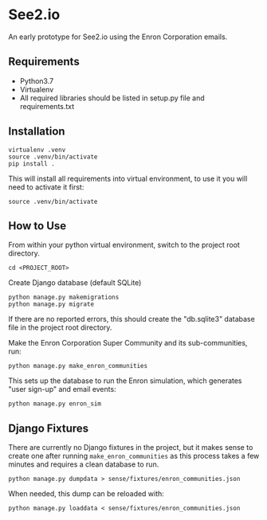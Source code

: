 # See2.io
An early prototype for See2.io using the Enron Corporation emails.

## Requirements
- Python3.7
- Virtualenv
- All required libraries should be listed in setup.py file and requirements.txt

## Installation
```
virtualenv .venv
source .venv/bin/activate
pip install .
```

This will install all requirements into virtual environment, to use it you will need to activate it first:

`source .venv/bin/activate`

## How to Use
From within your python virtual environment, switch to the project root directory.

`cd <PROJECT_ROOT>`

Create Django database (default SQLite)

```
python manage.py makemigrations
python manage.py migrate
```
If there are no reported errors, this should create the "db.sqlite3" database file in the project root directory.

Make the Enron Corporation Super Community and its sub-communities, run:

`python manage.py make_enron_communities`

This sets up the database to run the Enron simulation, which generates "user sign-up" and email events:

`python manage.py enron_sim`

## Django Fixtures
There are currently no Django fixtures in the project, but it makes sense to create one after running `make_enron_communities`    as this process takes a few minutes and requires a clean database to run.

```
python manage.py dumpdata > sense/fixtures/enron_communities.json
```

When needed, this dump can be reloaded with:

```
python manage.py loaddata < sense/fixtures/enron_communities.json
